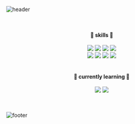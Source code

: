 ![header](https://capsule-render.vercel.app/api?type=wave&color=ccccff&height=160&section=header&text=Hi%20there%20👾🫧&fontSize=35&fontColor=666699&desc=Welcome%20to%20my%20GitHub%20!&descAlignY=70&descAlign=65)

<br/>
<div align="center" style="text-align:center">
  <h4>🫧 skills 🫧</h4>
  <img src="https://img.shields.io/badge/html-E34F26?style=flat&logo=html5&logoColor=white"/> 
  <img src="https://img.shields.io/badge/css-1572B6?style=flat&logo=css3&logoColor=white"/>
  <img src="https://img.shields.io/badge/Javascript-F7DF1E?style=flat&logo=javascript&logoColor=white"/>
  <img src="https://img.shields.io/badge/Typescript-3178C6?style=flat&logo=typescript&logoColor=white"/>
  <br />
   <img src="https://img.shields.io/badge/ReactNative-61DAFB?style=flat&logo=react&logoColor=white"/>
  <img src="https://img.shields.io/badge/React-61DAFB?style=flat&logo=react&logoColor=white"/>
  <img src="https://img.shields.io/badge/MobX-FF9955?style=flat&logo=mobx&logoColor=white"/>
  <img src="https://img.shields.io/badge/Redux-764ABC?style=flat&logo=redux&logoColor=white"/>
  <br />
  <br />
  <h4>🫧 currently learning 🫧</h4>
  <img src="https://img.shields.io/badge/Next.js-000000?style=flat&logo=nextdotjs&logoColor=white"/>
  <img src="https://img.shields.io/badge/Jest-C21325?style=flat&logo=jest&logoColor=white"/>
   <br />
  <br />
</div>
<br />

![footer](https://capsule-render.vercel.app/api?type=wave&color=ccccff&height=160&section=footer)
<!--
### Hi there 👋
**yoonikjyoon/yoonikjyoon** is a ✨ _special_ ✨ repository because its `README.md` (this file) appears on your GitHub profile.

Here are some ideas to get you started:

- 🔭 I’m currently working on ...
- 👯 I’m looking to collaborate on ...
- 🤔 I’m looking for help with ...
- 💬 Ask me about ...
- 📫 How to reach me: ...
- 😄 Pronouns: ...
- ⚡ Fun fact: ...

  <br />
  <img src="https://img.shields.io/badge/StyledComponents-DB7093?style=flat&logo=styledcomponents&logoColor=white"/>
  <img src="https://img.shields.io/badge/Firebase-FFCA28?style=flat&logo=firebase&logoColor=white"/>
  <img src="https://img.shields.io/badge/Python-3776AB?style=flat&logo=python&logoColor=white"/>
  <img src="https://img.shields.io/badge/MySQL-4479A1?style=flat&logo=mysql&logoColor=white"/>
-->

